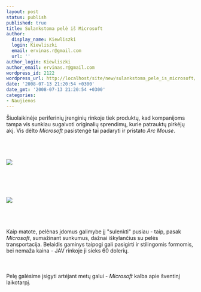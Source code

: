 ```yaml
---
layout: post
status: publish
published: true
title: Sulankstoma pelė iš Microsoft
author:
  display_name: Kiewliszki
  login: Kiewliszki
  email: ervinas.r@gmail.com
  url: ''
author_login: Kiewliszki
author_email: ervinas.r@gmail.com
wordpress_id: 2122
wordpress_url: http://localhost/site/new/sulankstoma_pele_is_microsoft/
date: '2008-07-13 21:20:54 +0300'
date_gmt: '2008-07-13 21:20:54 +0300'
categories:
- Naujienos
---
```

<p>Šiuolaikinėje periferinių įrenginių rinkoje tiek produktų, kad kompanijoms tampa vis sunkiau sugalvoti originalių sprendimų, kurie patrauktų pirkėjų akį. Vis dėlto <i>Microsoft</i> pasistengė tai padaryti ir pristato <i>Arc Mouse</i>.  <br />
<br><br />
<br><br><img src="http://www.technews.lt/upl/Failai/88341.jpg"><br><br />
<br><br />
<br><br><img src="http://www.technews.lt/upl/Failai/88343.jpg"><br><br />
<br><br />
<br>Kaip matote, pelėnas įdomus galimybe jį &quot;sulenkti&quot; pusiau - taip, pasak <i>Microsoft</i>, sumažinant sunkumus, dažnai iškylančius su pelės transportacija. Belaidis gaminys taipogi gali pasigirti ir stilingomis formomis, bei nemaža kaina - JAV rinkoje ji sieks 60 dolerių.<br />
<br><br />
<br>Pelę galėsime įsigyti artėjant metų galui - <i>Microsoft</i> kalba apie šventinį laikotarpį.<br />
<br><br />
<br><br />
<br> </p>

